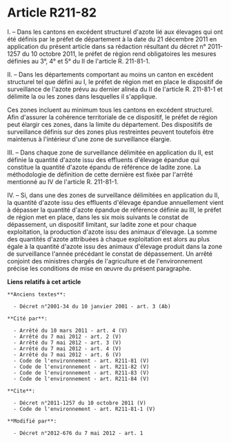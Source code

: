 # Article R211-82

I. – Dans les cantons en excédent structurel d'azote lié aux élevages qui ont été définis par le préfet de département à la
date du 21 décembre 2011 en application du présent article dans sa rédaction résultant du décret n° 2011-1257 du 10 octobre
2011, le préfet de région rend obligatoires les mesures définies au 3°, 4° et 5° du II de l'article R. 211-81-1.

II. – Dans les départements comportant au moins un canton en excédent structurel tel que défini au I, le préfet de région met
en place le dispositif de surveillance de l'azote prévu au dernier alinéa du II de l'article R. 211-81-1 et délimite la ou
les zones dans lesquelles il s'applique.

Ces zones incluent au minimum tous les cantons en excédent structurel. Afin d'assurer la cohérence territoriale de ce
dispositif, le préfet de région peut élargir ces zones, dans la limite du département. Des dispositifs de surveillance
définis sur des zones plus restreintes peuvent toutefois être maintenus à l'intérieur d'une zone de surveillance élargie.

III. – Dans chaque zone de surveillance délimitée en application du II, est définie la quantité d'azote issu des effluents
d'élevage épandue qui constitue la quantité d'azote épandu de référence de ladite zone. La méthodologie de définition de
cette dernière est fixée par l'arrêté mentionné au IV de l'article R. 211-81-1.

IV. – Si, dans une des zones de surveillance délimitées en application du II, la quantité d'azote issu des effluents
d'élevage épandue annuellement vient à dépasser la quantité d'azote épandue de référence définie au III, le préfet de région
met en place, dans les six mois suivants le constat de dépassement, un dispositif limitant, sur ladite zone et pour chaque
exploitation, la production d'azote issu des animaux d'élevage. La somme des quantités d'azote attribuées à chaque
exploitation est alors au plus égale à la quantité d'azote issu des animaux d'élevage produit dans la zone de surveillance
l'année précédant le constat de dépassement. Un arrêté conjoint des ministres chargés de l'agriculture et de l'environnement
précise les conditions de mise en œuvre du présent paragraphe.

**Liens relatifs à cet article**

	**Anciens textes**:

	  - Décret n°2001-34 du 10 janvier 2001 - art. 3 (Ab)

	**Cité par**:

	  - Arrêté du 10 mars 2011 - art. 4 (V)
	  - Arrêté du 7 mai 2012 - art. 2 (V)
	  - Arrêté du 7 mai 2012 - art. 3 (V)
	  - Arrêté du 7 mai 2012 - art. 4 (V)
	  - Arrêté du 7 mai 2012 - art. 6 (V)
	  - Code de l'environnement - art. R211-81 (V)
	  - Code de l'environnement - art. R211-82 (V)
	  - Code de l'environnement - art. R211-83 (V)
	  - Code de l'environnement - art. R211-84 (V)

	**Cite**:

	  - Décret n°2011-1257 du 10 octobre 2011 (V)
	  - Code de l'environnement - art. R211-81-1 (V)

	**Modifié par**:

	  - Décret n°2012-676 du 7 mai 2012 - art. 1
